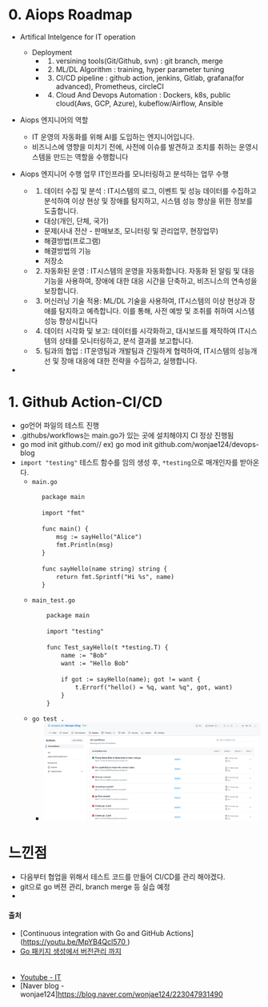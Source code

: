 # 0. Aiops Roadmap
- Artifical Intelgence for IT operation
    - Deployment
        -  1. versining tools(Git/Github, svn) : git branch, merge
        -  2. ML/DL Algorithm : training, hyper parameter tuning
        -  3. CI/CD pipeline : github action, jenkins, Gitlab, grafana(for advanced), Prometheus, circleCI
        -  4. Cloud And Devops Automation : Dockers, k8s, public cloud(Aws, GCP, Azure), kubeflow/Airflow, Ansible
- Aiops 엔지니어의 역할
  - IT 운영의 자동화를 위해 AI를 도입하는 엔지니어입니다.
  - 비즈니스에 영향을 미치기 전에, 사전에 이슈를 발견하고 조치를 취하는 운영시스템을 만드는 역할을 수행합니다

- Aiops 엔지니어 수행 업무
    IT인프라를 모니터링하고 분석하는 업무 수행
    - 1. 데이터 수집 및 분석 : IT시스템의 로그, 이벤트 및 성능 데이터를 수집하고 분석하여 이상 현상 및 장애를 탐지하고, 시스템 성능 향상을 위한 정보를 도출합니다.
      - 대상(개인, 단체, 국가)
      - 문제(사내 전산 - 판매보조, 모니터링 및 관리업무, 현장업무) 
      - 해결방법(프로그램)
      - 해결방법의 기능
      - 저장소
    - 2. 자동화된 운영 : IT시스템의 운영을 자동화합니다. 자동화 된 알림 및 대응 기능을 사용하여, 장애에 대한 대응 시간을 단축하고, 비즈니스의 연속성을 보장합니다.
    - 3. 머신러닝 기술 적용: ML/DL 기술을 사용하여, IT시스템의 이상 현상과 장애를 탐지하고 예측합니다. 이를 통해, 사전 예방 및 조취를 취하여 시스템 성능 향상시킵니다
    - 4. 데이터 시각화 및 보고: 데이터를 시각화하고, 대시보드를 제작하여 IT시스템의 상태를 모니터링하고, 분석 결과를 보고합니다.
    - 5. 팀과의 협업 : IT운영팀과 개발팀과 긴밀하게 협력하여, IT시스템의 성능개선 및 장애 대응에 대한 전략을 수집하고, 실행합니다.

-
    
# 1. Github Action-CI/CD
- go언어 파일의 테스트 진행
- .githubs/workflows는 main.go가 있는 곳에 설치해야지 CI 정상 진행됨
- go mod init github.com/<user name>/<repository name> ex) go mod init github.com/wonjae124/devops-blog
- `import "testing"` 테스트 함수를 임의 생성 후, `*testing`으로 매개인자를 받아온다.
    - `main.go`
    ```golang
          package main

          import "fmt"

          func main() {
              msg := sayHello("Alice")
              fmt.Println(msg)
          }

          func sayHello(name string) string {
              return fmt.Sprintf("Hi %s", name)
          }
    
    ```
    - `main_test.go`
        ```golang
            package main

            import "testing"

            func Test_sayHello(t *testing.T) {
                name := "Bob"
                want := "Hello Bob"

                if got := sayHello(name); got != want {
                    t.Errorf("hello() = %q, want %q", got, want)
                }
            }

        ```
     - `go test .`      
        - <img src = "https://github.com/wonjae124/Devops/blob/main/image/%EC%8A%A4%ED%81%AC%EB%A6%B0%EC%83%B7%202023-03-17%2018-27-38.png" width=1200>

# 느낀점
- 다음부터 협업을 위해서 테스트 코드를 만들어 CI/CD를 관리 해야겠다.
- git으로 go 버젼 관리, branch merge 등 실습 예정
- 

#### 출처
- [Continuous integration with Go and GitHub Actions]([https://youtu.be/MpYB4Qcl570 ](https://www.alexedwards.net/blog/ci-with-go-and-github-actions))
- [Go 패키지 생성에서 버전관리 까지](https://breezymind.com/go-semantic-versioning/)
<br/><br/><br/>
- [Youtube - IT](https://youtu.be/xD7BQOyHYjo)
- [Naver blog - wonjae124]https://blog.naver.com/wonjae124/223047931490
